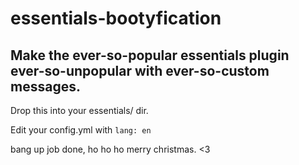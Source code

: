 # essentials-bootyfication
Make the ever-so-popular essentials plugin ever-so-unpopular with ever-so-custom messages.
---

Drop this into your essentials/ dir.

Edit your config.yml with ```lang: en```

bang up job done, ho ho ho merry christmas. <3
